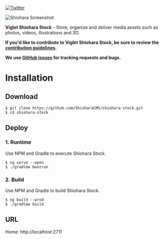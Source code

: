 [![Twitter](https://img.shields.io/twitter/follow/shioharacms.svg?style=social&label=Follow)](https://twitter.com/intent/follow?screen_name=shioharacms)

![Shiohara Screenshot](https://shioharacms.github.io/shiohara-stock/images/shiohara-stock-screenshot.png)

**Viglet Shiohara Stock** - Store, organize and deliver media assets such as photos, videos, illustrations and 3D.

**If you'd like to contribute to Viglet Shiohara Stock, be sure to review the [contribution
guidelines](CONTRIBUTING.md).**

**We use [GitHub issues](https://github.com/ShioharaCMS/shiohara-stock/issues) for tracking requests and bugs.**

# Installation

## Download

```shell
$ git clone https://github.com/ShioharaCMS/shiohara-stock.git
$ cd shiohara-stock
```

## Deploy 

### 1. Runtime

Use NPM and Gradle to execute Shiohara Stock.

```shell
$ ng serve --open
$ ./gradlew bootrun
```

### 2. Build

Use NPM and Gradle to build Shiohara Stock.

```shell
$ ng build --prod
$ ./gradlew build
```

## URL

Home: http://localhost:2711